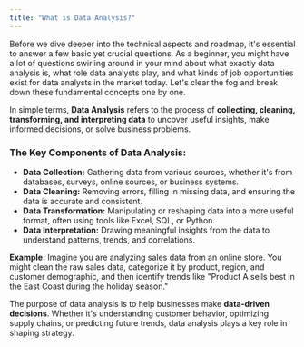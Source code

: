 ```yaml
---
title: "What is Data Analysis?"
---
```


Before we dive deeper into the technical aspects and roadmap, it's essential to answer a few basic yet crucial questions. As a beginner, you might have a lot of questions swirling around in your mind about what exactly data analysis is, what role data analysts play, and what kinds of job opportunities exist for data analysts in the market today. Let's clear the fog and break down these fundamental concepts one by one.

In simple terms, **Data Analysis** refers to the process of **collecting, cleaning, transforming, and interpreting data** to uncover useful insights, make informed decisions, or solve business problems. 

### The Key Components of Data Analysis:
- **Data Collection:** Gathering data from various sources, whether it's from databases, surveys, online sources, or business systems.
- **Data Cleaning:** Removing errors, filling in missing data, and ensuring the data is accurate and consistent.
- **Data Transformation:** Manipulating or reshaping data into a more useful format, often using tools like Excel, SQL, or Python.
- **Data Interpretation:** Drawing meaningful insights from the data to understand patterns, trends, and correlations.

**Example:** Imagine you are analyzing sales data from an online store. You might clean the raw sales data, categorize it by product, region, and customer demographic, and then identify trends like "Product A sells best in the East Coast during the holiday season."

The purpose of data analysis is to help businesses make **data-driven decisions**. Whether it's understanding customer behavior, optimizing supply chains, or predicting future trends, data analysis plays a key role in shaping strategy.
